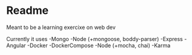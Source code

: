 # Readme

Meant to be a learning exercixe on web dev

Currently it uses 
-Mongo
-Node (+mongoose, boddy-parser)
-Express
-Angular
-Docker
-DockerCompose
-Node (+mocha, chai)
-Karma


